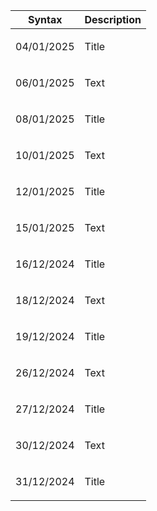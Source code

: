 | Syntax | Description |
| --- | ----------- |
| <p>04/01/2025</p> | Title |
| <p>06/01/2025</p> | Text |
| <p>08/01/2025</p> | Title |
| <p>10/01/2025</p> | Text |
| <p>12/01/2025</p> | Title |
| <p>15/01/2025</p> | Text |
| <p>16/12/2024</p> | Title |
| <p>18/12/2024</p> | Text |
| <p>19/12/2024</p> | Title |
| <p>26/12/2024</p> | Text |
| <p>27/12/2024</p> | Title |
| <p>30/12/2024</p> | Text |
| <p>31/12/2024</p> | Title |
